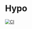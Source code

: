 # Hypo

[![CI](https://github.com/dapi/hypo/actions/workflows/ci.yml/badge.svg)](https://github.com/dapi/hypo/actions/workflows/ci.yml)

